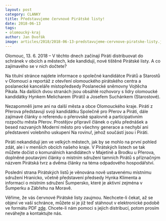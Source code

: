 ```yaml
---
layout: post
category: CLANKY
title: Představujeme červnové Pirátské listy!
date: 2018-06-13
tags: 
- olomoucký-kraj
author: Jan Dvořák
image: articles/2018/2018-06-13-predstavujeme-cervnove-piratske-listy.jpg   #751x422 pixelu
---
```

Olomouc, 13. 6. 2018 – V těchto dnech začínají Piráti distribuovat do schránek v obcích a městech, kde kandidují, nové tištěné Pirátské listy. A co zajímavého se v nich dočtete?

Na titulní stránce najdete informace o společné kandidátce Pirátů a Starostů v Olomouci a reportáž z otevření olomouckého pirátského centra a poslanecké kanceláře místopředsedy Poslanecké sněmovny Vojtěcha Pikala. Na dalších dvou stranách jsou obsáhlé rozhovory s lídry olomoucké kandidátky Hynkem Melicharem (Piráti) a Josefem Suchánkem (Starostové).

Nezapomněli jsme ani na další města a obce Olomouckého kraje. Piráti z Přerova představují svoji kandidátku Společně pro Přerov a Piráti, dále zajímavé články o referendu o přerovské spalovně a participativním rozpočtu města Přerov. Prostějov připravil článek o cyklu přednášek a besed nazvaných Moderní město pro všechny generace a nechybí ani představení volebního uskupení Na rovinu!, jehož součástí jsou i Piráti.

Piráti nekandidují jen ve velkých městech, jak by se mohlo na první pohled zdát, ale i v menších obcích našeho kraje. V Pirátských listech se tak můžete dočíst o komunálních kandidátech v Majetíně a Brodku u Přerova, doplněné poutavými články o místním sdružení tamních Pirátů s příznačným názvem Pirátská tvrz a dvěma články na téma odpadového hospodářství.

Poslední strana Pirátských listů je věnována nově ustavenému místnímu sdružení Hranicko, včetně představení předsedy Hynka Klimenta a informací o místním sdružení Šumpersko, které je aktivní zejména v Šumperku a Zábřehu na Moravě.

Věříme, že vás červnové Pirátské listy zaujmou. Nechcete-li čekat, až se objeví ve vaší schránce, můžete si je již teď stáhnout v elektronické podobě ve formátu PDF [zde](https://olomoucky.pirati.cz/assets/pdf/2018-06-01-piratske-listy-cerven-2018.pdf). Chcete-li nám pomoci s jejich distribucí, potom prosím neváhejte a kontaktujte nás.